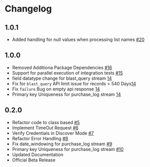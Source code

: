 # Changelog


## 1.0.1
  * Added handling for null values when processing list names [#20](https://github.com/singer-io/tap-sailthru/pull/20)

## 1.0.0
  * Removed Additiona Package Dependencies [#16](https://github.com/singer-io/tap-sailthru/pull/16)
  * Support for parallel execution of integration tests [#15](https://github.com/singer-io/tap-sailthru/pull/15)
  * field datatype change for blast_query stream [14](https://github.com/singer-io/tap-sailthru/pull/14)
  * Fix for `blast_query` APi limit issue for records > 540 Days[14](https://github.com/singer-io/tap-sailthru/pull/14)
  * Fix `failure` Bug on empty api response [14](https://github.com/singer-io/tap-sailthru/pull/14)
  * Primary key  Uniqueness for purchase_log stream [14](https://github.com/singer-io/tap-sailthru/pull/14)

## 0.2.0
  * Refactor code to class based [#5](https://github.com/singer-io/tap-sailthru/pull/5)
  * Implement TimeOut Request [#6](https://github.com/singer-io/tap-sailthru/pull/6)
  * Verify Credentials in Discover Mode [#7](https://github.com/singer-io/tap-sailthru/pull/7)
  * Refactor Error Handling [#8](https://github.com/singer-io/tap-sailthru/pull/8)
  * Fix date_windowing for purchase_log stream [#9](https://github.com/singer-io/tap-sailthru/pull/9)
  * Primary key  Uniqueness for purchase_log stream [#10](https://github.com/singer-io/tap-sailthru/pull/10)
  * Updated Documentation
  * Official Beta Release

